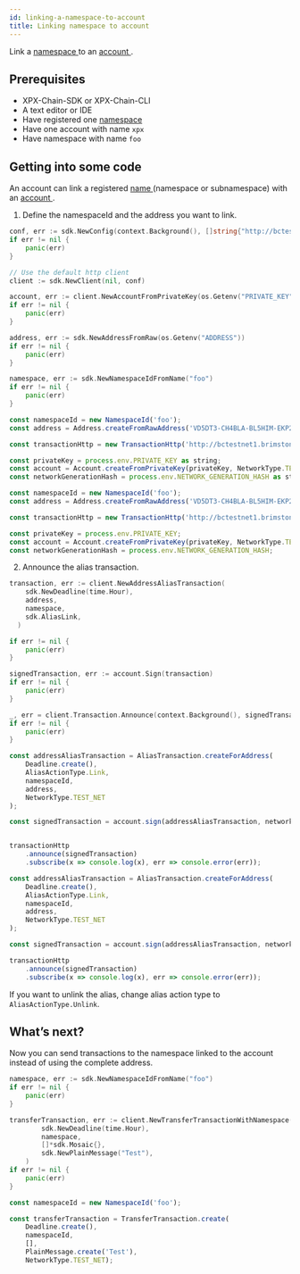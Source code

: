 ```yaml
---
id: linking-a-namespace-to-account
title: Linking namespace to account
---
```


Link a [ namespace ](../../built-in-features/namespace.md) to an [ account ](../../built-in-features/account.md).

## Prerequisites

- XPX-Chain-SDK or XPX-Chain-CLI
- A text editor or IDE
- Have registered one [ namespace ](../../built-in-features/namespace.md)
- Have one account with name `xpx`
- Have namespace with name `foo`

## Getting into some code

An account can link a registered [ name ](../../built-in-features/namespace.md) (namespace or subnamespace) with an [ account ](../../built-in-features/account.md).

1. Define the namespaceId and the address you want to link.

<!--DOCUSAURUS_CODE_TABS-->
<!--Golang-->
```go
conf, err := sdk.NewConfig(context.Background(), []string{"http://bctestnet1.brimstone.xpxsirius.io:3000"})
if err != nil {
    panic(err)
}

// Use the default http client
client := sdk.NewClient(nil, conf)

account, err := client.NewAccountFromPrivateKey(os.Getenv("PRIVATE_KEY"))
if err != nil {
    panic(err)
}

address, err := sdk.NewAddressFromRaw(os.Getenv("ADDRESS"))
if err != nil {
    panic(err)
}

namespace, err := sdk.NewNamespaceIdFromName("foo")
if err != nil {
    panic(err)
}
```
<!--TypeScript-->
```js
const namespaceId = new NamespaceId('foo');
const address = Address.createFromRawAddress('VD5DT3-CH4BLA-BL5HIM-EKP2TA-PUKF4N-Y3L5HR-IR54');

const transactionHttp = new TransactionHttp('http://bctestnet1.brimstone.xpxsirius.io:3000');

const privateKey = process.env.PRIVATE_KEY as string;
const account = Account.createFromPrivateKey(privateKey, NetworkType.TEST_NET);
const networkGenerationHash = process.env.NETWORK_GENERATION_HASH as string;

```

<!--JavaScript-->
```js
const namespaceId = new NamespaceId('foo');
const address = Address.createFromRawAddress('VD5DT3-CH4BLA-BL5HIM-EKP2TA-PUKF4N-Y3L5HR-IR54');

const transactionHttp = new TransactionHttp('http://bctestnet1.brimstone.xpxsirius.io:3000');

const privateKey = process.env.PRIVATE_KEY;
const account = Account.createFromPrivateKey(privateKey, NetworkType.TEST_NET);
const networkGenerationHash = process.env.NETWORK_GENERATION_HASH;

```

<!--END_DOCUSAURUS_CODE_TABS-->

2. Announce the alias transaction.

<!--DOCUSAURUS_CODE_TABS-->
<!--Golang-->
```go
transaction, err := client.NewAddressAliasTransaction(
    sdk.NewDeadline(time.Hour),
    address,
    namespace,
    sdk.AliasLink,
  )

if err != nil {
    panic(err)
}

signedTransaction, err := account.Sign(transaction)
if err != nil {
    panic(err)
}

_, err = client.Transaction.Announce(context.Background(), signedTransaction)
if err != nil {
    panic(err)
}
```

<!--TypeScript-->
```js
const addressAliasTransaction = AliasTransaction.createForAddress(
    Deadline.create(),
    AliasActionType.Link,
    namespaceId,
    address,
    NetworkType.TEST_NET
);

const signedTransaction = account.sign(addressAliasTransaction, networkGenerationHash);


transactionHttp
    .announce(signedTransaction)
    .subscribe(x => console.log(x), err => console.error(err));
```

<!--JavaScript-->
```js
const addressAliasTransaction = AliasTransaction.createForAddress(
    Deadline.create(),
    AliasActionType.Link,
    namespaceId,
    address,
    NetworkType.TEST_NET
);

const signedTransaction = account.sign(addressAliasTransaction, networkGenerationHash);

transactionHttp
    .announce(signedTransaction)
    .subscribe(x => console.log(x), err => console.error(err));
```

<!--END_DOCUSAURUS_CODE_TABS-->

If you want to unlink the alias, change alias action type to` AliasActionType.Unlink`.

## What’s next?

Now you can send transactions to the namespace linked to the account instead of using the complete address.

<!--DOCUSAURUS_CODE_TABS-->
<!--Golang-->
```go
namespace, err := sdk.NewNamespaceIdFromName("foo")
if err != nil {
    panic(err)
}

transferTransaction, err := client.NewTransferTransactionWithNamespace(
        sdk.NewDeadline(time.Hour),
        namespace,
        []*sdk.Mosaic{},
        sdk.NewPlainMessage("Test"),
    )
if err != nil {
    panic(err)
}
```

<!--TypeScript-->
```js
const namespaceId = new NamespaceId('foo');

const transferTransaction = TransferTransaction.create(
    Deadline.create(),
    namespaceId,
    [],
    PlainMessage.create('Test'),
    NetworkType.TEST_NET);

```

<!--END_DOCUSAURUS_CODE_TABS-->

